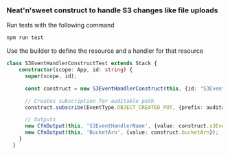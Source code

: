 ### Neat'n'sweet construct to handle S3 changes like file uploads 

Run tests with the following command 

```bash
npm run test
```

Use the builder to define the resource and a handler for that resource

```typescript
class S3EventHandlerConstructTest extends Stack {
    constructor(scope: App, id: string) {
      super(scope, id);

      const construct = new S3EventHandlerConstruct(this, {id: 'S3EventHandlerConstructTest', s3EventHandler});

      // Creates subscription for auditable path
      construct.subscribe(EventType.OBJECT_CREATED_PUT, {prefix: auditablePath});

      // Outputs
      new CfnOutput(this, 'S3EventHandlerName', {value: construct.s3EventHandlerName});
      new CfnOutput(this, 'BucketArn', {value: construct.bucketArn});
    }
  }
```
